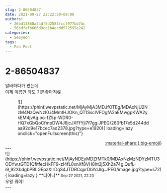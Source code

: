 ```yaml
---
slug: 2-86504837
date: 2021-09-27 22:22:50+09:00
authors:
  - 26bd13868a44df5d2583fccf977bb7dc
  - 56bdfafb606d9ce1b4ecdd572595e242
categories:
  - Seoyeon
tags:
  - Fan Post
---
```


# 2-86504837

<div class="post-container" markdown="1">
<div class="content-container md-sidebar__scrollwrap" markdown="1">

알바하다가 봤는데<br>이제 이름만 봐도 기분좋아져😮
<figure markdown="1">
![](https://phinf.wevpstatic.net/MjAyMjA3MDJfOTEg/MDAxNjU2NzM4NzQwNzI0.i4MmtHJOKn_QT1SscIVFOgfA2aEMwgpKWA2ykEM4jvAg.oo-fZ5p-WDR0-HQ7xGbQoCfmpDW4J8jcJXFfYji7f7gg.JPEG/260fb17e5d244ddaa92d9e17bcec7ad2378.jpg?type=e1920){ loading=lazy onclick="openFullscreen(this)"}
</figure>


</div>
</div>

<div style="text-align: right;" markdown="1">
<a href="https://weverse.io/fromis9/fanpost/2-86504837" style="text-align: right;">:material-share:{.big-emoji}</a>
</div>
---

<div class="comments-container md-sidebar__scrollwrap" markdown="1">
<div class="comment" markdown="1">
<div class='id-container' markdown="1">
![](https://phinf.wevpstatic.net/MjAyNDEyMDZfMTk0/MDAxNzMzNDYzMTU3ODYw.tGTD1QfitfecHkFF9-zI4fL0xnXf8VH8ht2j5Xh2a74g.QufL-i9_92XbdgbPBLGEpzXIrDqS4JTDRCqprDbYdJIg.JPEG/image.jpg?type=s72){ loading=lazy }
**<span class="artist">더여니</span>** <small>Sep 27 2021, 22:23</small><br>
</div>
<div class='comment-body' markdown="1">
우왕 뭐야!
</div>
</div>
</div>
---
